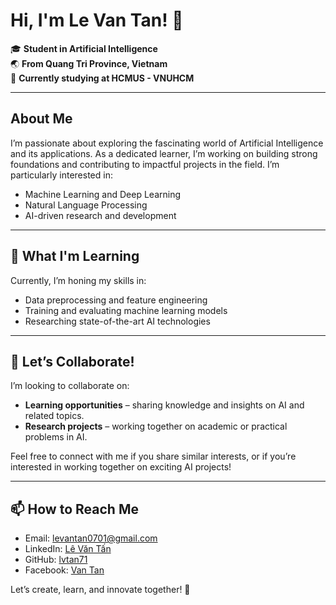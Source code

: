 # Hi, I'm Le Van Tan! 👋  

🎓 **Student in Artificial Intelligence**  
🌏 **From Quang Tri Province, Vietnam**  
📍 **Currently studying at HCMUS - VNUHCM**  

---

## About Me  

I’m passionate about exploring the fascinating world of Artificial Intelligence and its applications. As a dedicated learner, I’m working on building strong foundations and contributing to impactful projects in the field. I’m particularly interested in:  
- Machine Learning and Deep Learning  
- Natural Language Processing  
- AI-driven research and development  

---

## 🌱 What I'm Learning  
Currently, I’m honing my skills in:  
- Data preprocessing and feature engineering  
- Training and evaluating machine learning models  
- Researching state-of-the-art AI technologies  

---

## 🤝 Let’s Collaborate!  
I’m looking to collaborate on:  
- **Learning opportunities** – sharing knowledge and insights on AI and related topics.  
- **Research projects** – working together on academic or practical problems in AI.  

Feel free to connect with me if you share similar interests, or if you’re interested in working together on exciting AI projects!  

---

## 📫 How to Reach Me  
- Email: [levantan0701@gmail.com](levantan0701@gmail.com)
- LinkedIn: [Lê Văn Tấn](https://www.linkedin.com/in/l%C3%AA-v%C4%83n-t%E1%BA%A5n-0045b0257/)
- GitHub: [lvtan71](https://github.com/lvtan71)
- Facebook: [Van Tan](https://www.facebook.com/profile.php?id=100015611832702)

Let’s create, learn, and innovate together! 🚀  

<!---
lvtan71/lvtan71 is a ✨ special ✨ repository because its `README.md` (this file) appears on your GitHub profile.
You can click the Preview link to take a look at your changes.
--->
